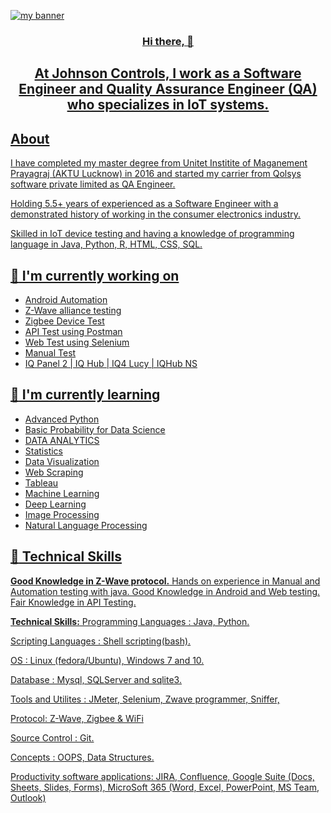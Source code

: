 <p align=”center”>
  <a href="https://www.linkedin.com/in/mahesh99kumar/">
<img width=”200" height=”200" src="https://user-images.githubusercontent.com/113816761/244909331-0c065130-8cbc-4d7e-86b5-d64de4f0893f.png" alt="my banner">
</p>
<h3 align="center">Hi there, 👋</h4>
<h2 align="center" dir="auto">
At Johnson Controls, I work as a Software Engineer and Quality Assurance Engineer (QA) who specializes in IoT systems.
</h2>
<h2 align="left"> About </h2>
  <p dir="auto">
        I have completed my master degree from Unitet Institite of Maganement Prayagraj (AKTU Lucknow) in 2016 and started my carrier from Qolsys software private limited as QA Engineer.
  </p>

<p dir="auto">
  Holding 5.5+ years of experienced as a Software Engineer with a demonstrated history of working in the consumer electronics industry. 
</p>
<p dir="auto">
Skilled in IoT device testing and having a knowledge of programming language in Java, Python, R, HTML, CSS, SQL.
</p>
  
  <h2 dir="auto">
  <g-emoji class="g-emoji" alias="telescope" fallback-src="https://github.githubassets.com/images/icons/emoji/unicode/1f52d.png">🔭</g-emoji> I'm currently working on</h2>
<ul dir="auto">
<li>Android Automation</li>
<li>Z-Wave alliance testing</li>
<li>Zigbee Device Test</li>
<li>API Test using Postman</li>
<li>Web Test using Selenium</li>
<li>Manual Test</li>
<li>IQ Panel 2 | IQ Hub | IQ4 Lucy | IQHub NS</li>
</ul>

<h2 dir="auto"><g-emoji class="g-emoji" alias="seedling" fallback-src="https://github.githubassets.com/images/icons/emoji/unicode/1f331.png">🌱</g-emoji> I'm currently learning</h2>
<ul dir="auto">
<li>Advanced Python</li>
<li>Basic Probability for Data Science</li>
<li>DATA ANALYTICS</li>
<li>Statistics</li>
<li>Data Visualization</li>
<li>Web Scraping</li>
<li>Tableau</li>
<li>Machine Learning</li>
<li>Deep Learning</li>
<li>Image Processing</li>
<li>Natural Language Processing</li>
</ul>

<h2 dir="auto"><g-emoji class="g-emoji" alias="briefcase" fallback-src="https://github.githubassets.com/images/icons/emoji/unicode/1f4bc.png">💼</g-emoji> Technical Skills</h2>

**Good Knowledge in Z-Wave protocol.**
Hands on experience in Manual and Automation testing with java.
Good Knowledge in Android and Web testing.
Fair Knowledge in API Testing.

**Technical Skills:**
Programming Languages : Java, Python.

Scripting Languages : Shell scripting(bash).

OS : Linux (fedora/Ubuntu), Windows 7 and 10.

Database : Mysql, SQLServer and sqlite3.

Tools and Utilites : JMeter, Selenium, Zwave programmer, Sniffer, 

Protocol: Z-Wave, Zigbee & WiFi

Source Control : Git.

Concepts : OOPS, Data Structures.

Productivity software applications: JIRA, Confluence, Google Suite (Docs, Sheets, Slides, Forms), MicroSoft 365 (Word, Excel, PowerPoint, MS Team, Outlook)
